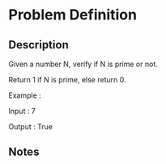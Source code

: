 # Problem Definition

## Description

Given a number N, verify if N is prime or not.

Return 1 if N is prime, else return 0.

Example :

Input : 7

Output : True

## Notes